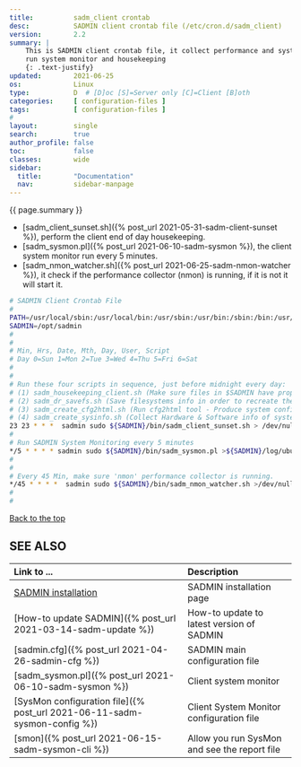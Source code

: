 ```yaml
---
title:          sadm_client crontab
desc:           SADMIN client crontab file (/etc/cron.d/sadm_client)
version:        2.2
summary: |         
    This is SADMIN client crontab file, it collect performance and system information data, it 
    run system monitor and housekeeping
    {: .text-justify}
updated:        2021-06-25
os:             Linux
type:           D  # [D]oc [S]=Server only [C]=Client [B]oth
categories:     [ configuration-files ] 
tags:           [ configuration-files ] 
#
layout:         single
search:         true
author_profile: false
toc:            false
classes:        wide
sidebar:
  title:        "Documentation"
  nav:          sidebar-manpage
---
```

<a id="top_of_page"></a>
{{ page.summary }} 
 
- [sadm_client_sunset.sh]({% post_url 2021-05-31-sadm-client-sunset %}), perform the client end of day housekeeping.  
- [sadm_sysmon.pl]({% post_url 2021-06-10-sadm-sysmon %}), the client system monitor run every 5 minutes.   
- [sadm_nmon_watcher.sh]({% post_url 2021-06-25-sadm-nmon-watcher %}), it check if the performance collector (nmon) is running, if it is not it will start it.

```bash
# SADMIN Client Crontab File 
# 
PATH=/usr/local/sbin:/usr/local/bin:/usr/sbin:/usr/bin:/sbin:/bin:/usr/games:/usr/local/games:/snap/bin:/opt/sadmin/bin:/opt/sadmin/usr/bin
SADMIN=/opt/sadmin
# 
# 
# Min, Hrs, Date, Mth, Day, User, Script
# Day 0=Sun 1=Mon 2=Tue 3=Wed 4=Thu 5=Fri 6=Sat
# 
# 
# Run these four scripts in sequence, just before midnight every day:
# (1) sadm_housekeeping_client.sh (Make sure files in $SADMIN have proper owner:group & permission)
# (2) sadm_dr_savefs.sh (Save filesystems info in order to recreate them easaly in Disaster Recovery).
# (3) sadm_create_cfg2html.sh (Run cfg2html tool - Produce system configuration web page).
# (4) sadm_create_sysinfo.sh (Collect Hardware & Software info of system to update Database).
23 23 * * *  sadmin sudo ${SADMIN}/bin/sadm_client_sunset.sh > /dev/null 2>&1
# 
# Run SADMIN System Monitoring every 5 minutes
*/5 * * * * sadmin sudo ${SADMIN}/bin/sadm_sysmon.pl >${SADMIN}/log/ubuntu2104_sadm_sysmon.log 2>&1
#
# 
# Every 45 Min, make sure 'nmon' performance collector is running.
*/45 * * * *  sadmin sudo ${SADMIN}/bin/sadm_nmon_watcher.sh >/dev/null 2>&1
# 
# 
```

[Back to the top](#top_of_page)

<a id="seealso"></a>
## SEE ALSO

| Link to ...| Description |  
| :--- | :--- |  
| [SADMIN installation](/_pages/install)  | SADMIN installation page |   
| [How-to update SADMIN]({% post_url 2021-03-14-sadm-update %})             | How-to update to latest version of SADMIN   
| [sadmin.cfg]({% post_url 2021-04-26-sadmin-cfg %})                        | SADMIN main configuration file   
| [sadm_sysmon.pl]({% post_url 2021-06-10-sadm-sysmon %})                   | Client system monitor   
| [SysMon configuration file]({% post_url 2021-06-11-sadm-sysmon-config %}) | Client System Monitor configuration file     
| [smon]({% post_url 2021-06-15-sadm-sysmon-cli %})|   Allow you run SysMon and see the report file |   

